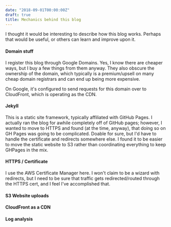 ```yaml
---
date: "2018-09-01T00:00:00Z"
draft: true
title: Mechanics behind this blog
---
```


I thought it would be interesting to describe how this blog works. Perhaps that would be useful, or others can learn and improve upon it.

#### Domain stuff
I register this blog through Google Domains. Yes, I know there are cheaper ways, but I buy a few things from them anyway. They also obscure the ownership of the domain, which typically is a premium/upsell on many cheap domain registrars and can end up being more expensive. 

On Google, it's configured to send requests for this domain over to CloudFront, which is operating as the CDN.

#### Jekyll
This is a static site framework, typically affiliated with GitHub Pages. I actually ran the blog for awhile completely off of GitHub pages; however, I wanted to move to HTTPS and found (at the time, anyway), that doing so on GH Pages was going to be complicated. Doable for sure, but I'd have to handle the certificate and redirects somewhere else. I found it to be easier to move the static website to S3 rather than coordinating everything to keep GHPages in the mix.

#### HTTPS / Certificate
I use the AWS Certificate Manager here. I won't claim to be a wizard with redirects, but I need to be sure that traffic gets redirected/routed through the HTTPS cert, and I feel I've accomplished that.

#### S3 Website uploads



#### CloudFront as a CDN


#### Log analysis